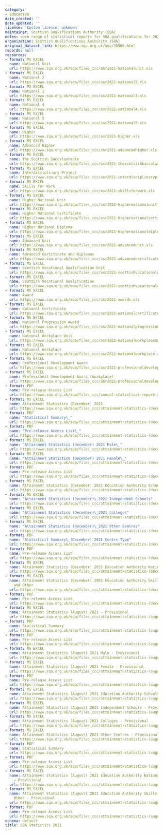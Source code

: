 ```yaml
---
category:
- Education
date_created: ''
date_updated: ''
license: 'Custom licence: unknown'
maintainer: Scottish Qualifications Authority (SQA)
notes: <p>A range of statistical reports for SQA qualifications for 2021.</p>
organization: Scottish Qualifications Authority (SQA)
original_dataset_link: https://www.sqa.org.uk/sqa/98566.html
records: null
resources:
- format: MS EXCEL
  name: National Unit
  url: https://www.sqa.org.uk/sqa/files_ccc/asr2021-nationalunit.xls
- format: MS EXCEL
  name: National 2
  url: https://www.sqa.org.uk/sqa/files_ccc/asr2021-national2.xls
- format: MS EXCEL
  name: National 3
  url: https://www.sqa.org.uk/sqa/files_ccc/asr2021-national3.xls
- format: MS EXCEL
  name: National 4
  url: https://www.sqa.org.uk/sqa/files_ccc/asr2021-national4.xls
- format: MS EXCEL
  name: National 5
  url: https://www.sqa.org.uk/sqa/files_ccc/asr2021-national5.xls
- format: MS EXCEL
  name: Higher
  url: https://www.sqa.org.uk/sqa/files_ccc/asr2021-higher.xls
- format: MS EXCEL
  name: Advanced Higher
  url: https://www.sqa.org.uk/sqa/files_ccc/asr2021-advancedhigher.xls
- format: MS EXCEL
  name: The Scottish Baccalaureate
  url: https://www.sqa.org.uk/sqa/files_ccc/asr2021-thescottishbaccalaureate.xls
- format: MS EXCEL
  name: Interdisciplinary Project
  url: https://www.sqa.org.uk/sqa/files_ccc/asr2021-interdisciplinaryproject.xls
- format: MS EXCEL
  name: Skills for Work
  url: https://www.sqa.org.uk/sqa/files_ccc/asr2021-skillsforwork.xls
- format: MS EXCEL
  name: Higher National Unit
  url: https://www.sqa.org.uk/sqa/files_ccc/asr2021-highernationalunit.xls
- format: MS EXCEL
  name: Higher National Certificate
  url: https://www.sqa.org.uk/sqa/files_ccc/asr2021-highernationalcertificate.xls
- format: MS EXCEL
  name: Higher National Diploma
  url: https://www.sqa.org.uk/sqa/files_ccc/asr2021-highernationaldiploma.xls
- format: MS EXCEL
  name: Advanced Unit
  url: https://www.sqa.org.uk/sqa/files_ccc/asr2021-advancedunit.xls
- format: MS EXCEL
  name: Advanced Certificate and Diplomas
  url: https://www.sqa.org.uk/sqa/files_ccc/asr2021-advancedcertificatesanddiplomas.xls
- format: MS EXCEL
  name: Scottish Vocational Qualification Unit
  url: https://www.sqa.org.uk/sqa/files_ccc/asr2021-scottishvocationalqualificationunit.xls
- format: MS EXCEL
  name: Scottish Vocational Qualification
  url: https://www.sqa.org.uk/sqa/files_ccc/asr2021-scottishvocationalqualification.xls
- format: MS EXCEL
  name: Award
  url: https://www.sqa.org.uk/sqa/files_ccc/asr2021-awards.xls
- format: MS EXCEL
  name: National Certificate
  url: https://www.sqa.org.uk/sqa/files_ccc/asr2021-nationalcertificate.xls
- format: MS EXCEL
  name: National Progression Award
  url: https://www.sqa.org.uk/sqa/files_ccc/asr2021-nationalprogressionaward.xls
- format: MS EXCEL
  name: National Workplace Unit
  url: https://www.sqa.org.uk/sqa/files_ccc/asr2021-nationalworkplaceunit.xls
- format: MS EXCEL
  name: National Workplace
  url: https://www.sqa.org.uk/sqa/files_ccc/asr2021-nationalworkplace.xls
- format: MS EXCEL
  name: Professional Development Award
  url: https://www.sqa.org.uk/sqa/files_ccc/asr2021-professionaldevelopmentaward.xls
- format: MS EXCEL
  name: Professional Development Award (Workplace)
  url: https://www.sqa.org.uk/sqa/files_ccc/asr2021-professionaldevelopmentawardworkplace.xls
- format: PDF
  name: Pre-release Access List
  url: https://www.sqa.org.uk/sqa/files_ccc/annual-statistical-report-2021-pre-releaselist.pdf
- format: MS EXCEL
  name: Attainment Statistics (December) 2021
  url: https://www.sqa.org.uk/sqa/files_ccc/attainment-statistics-(december)-2021.xls
- format: PDF
  name: "Statistical Summary\_"
  url: https://www.sqa.org.uk/sqa/files_ccc/attainment-statistics-(december)-2021-statistical-summary.pdf
- format: PDF
  name: "Pre-release Access List\_"
  url: https://www.sqa.org.uk/sqa/files_ccc/attainment-statistics-(december)-2021-pre-releaselist.pdf
- format: MS EXCEL
  name: "Attainment Statistics (December) 2021 Male\_"
  url: https://www.sqa.org.uk/sqa/files_ccc/attainment-statistics-(december)-2021-male.xls
- format: MS EXCEL
  name: "Attainment Statistics (December) 2021 Female\_"
  url: https://www.sqa.org.uk/sqa/files_ccc/attainment-statistics-(december)-2021-female.xls
- format: PDF
  name: Pre-release Access List
  url: https://www.sqa.org.uk/sqa/files_ccc/attainment-statistics-(december)-2021-pre-releaselist-sex.pdf
- format: MS EXCEL
  name: Attainment Statistics (December) 2021 Education Authority Schools
  url: https://www.sqa.org.uk/sqa/files_ccc/attainment-statistics-(december)-2021-education-authority-schools.xls
- format: MS EXCEL
  name: "Attainment Statistics (December)\_2021 Independent Schools"
  url: https://www.sqa.org.uk/sqa/files_ccc/attainment-statistics-(december)-2021-independent-schools.xls
- format: MS EXCEL
  name: "Attainment Statistics (December)\_2021 Colleges"
  url: https://www.sqa.org.uk/sqa/files_ccc/attainment-statistics-(december)-2021-colleges.xls
- format: MS EXCEL
  name: "Attainment Statistics (December)\_2021 Other Centres"
  url: https://www.sqa.org.uk/sqa/files_ccc/attainment-statistics-(december)-2021-other-centres.xls
- format: PDF
  name: "Statistical Summary\_(December) 2021 Centre Type"
  url: https://www.sqa.org.uk/sqa/files_ccc/attainment-statistics-(december)-2021-statistical-summary-centre-type.pdf
- format: PDF
  name: Pre-release Access List
  url: https://www.sqa.org.uk/sqa/files_ccc/attainment-statistics-(december)-2021-pre-releaselist-centre-type.pdf
- format: MS EXCEL
  name: Attainment Statistics (December) 2021 Education Authority National Qualifications
  url: https://www.sqa.org.uk/sqa/files_ccc/attainment-statistics-(december)-2021-education-authority-nq.xls
- format: MS EXCEL
  name: Attainment Statistics (December) 2021 Education Authority Skills for Work
    and Other
  url: https://www.sqa.org.uk/sqa/files_ccc/attainment-statistics-(december)-2021-education-authority-sfw-and-other.xls
- format: PDF
  name: Pre-release Access List
  url: https://www.sqa.org.uk/sqa/files_ccc/attainment-statistics-(december)-2021-pre-releaselist-education-authority.pdf
- format: MS EXCEL
  name: Attainment Statistics (August) 2021 - Provisional
  url: https://www.sqa.org.uk/sqa/files_ccc/attainment-statistics-(august)-2021.xls
- format: PDF
  name: Statistical Summary
  url: https://www.sqa.org.uk/sqa/files_ccc/attainment-statistics-(august)-2021-statistical-summary.pdf
- format: PDF
  name: Pre-release Access List
  url: https://www.sqa.org.uk/sqa/files_ccc/attainment-statistics-(august)-2021-pre-releaselist.pdf
- format: MS EXCEL
  name: Attainment Statistics (August) 2021 Male - Provisional
  url: https://www.sqa.org.uk/sqa/files_ccc/attainment-statistics-(august)-2021-male.xls
- format: MS EXCEL
  name: Attainment Statistics (August) 2021 Female - Provisional
  url: https://www.sqa.org.uk/sqa/files_ccc/attainment-statistics-(august)-2021-female.xls
- format: PDF
  name: Pre-release Access List
  url: https://www.sqa.org.uk/sqa/files_ccc/attainment-statistics-(august)-2021-pre-releaselist-sex.pdf
- format: MS EXCEL
  name: Attainment Statistics (August) 2021 Education Authority Schools - Provisional
  url: https://www.sqa.org.uk/sqa/files_ccc/attainment-statistics-(august)-2021-education-authority-schools.xls
- format: MS EXCEL
  name: Attainment Statistics (August) 2021 Independent Schools - Provisional
  url: https://www.sqa.org.uk/sqa/files_ccc/attainment-statistics-(august)-2021-independent-schools.xls
- format: MS EXCEL
  name: Attainment Statistics (August) 2021 Colleges - Provisional
  url: https://www.sqa.org.uk/sqa/files_ccc/attainment-statistics-(august)-2021-colleges.xls
- format: MS EXCEL
  name: Attainment Statistics (August) 2021 Other Centres - Provisional
  url: https://www.sqa.org.uk/sqa/files_ccc/attainment-statistics-(august)-2021-other-centres.xls
- format: PDF
  name: Statistical Summary
  url: https://www.sqa.org.uk/sqa/files_ccc/attainment-statistics-(august)-2021-statistical-summary-centre-type.pdf
- format: PDF
  name: Pre-release Access List
  url: https://www.sqa.org.uk/sqa/files_ccc/attainment-statistics-(august)-2021-pre-releaselist-centre-type.pdf
- format: MS EXCEL
  name: Attainment Statistics (August) 2021 Education Authority National Qualifications
    - Provisional
  url: https://www.sqa.org.uk/sqa/files_ccc/attainment-statistics-(august)-2021-education-authority-nq.xls
- format: MS EXCEL
  name: Attainment Statistics (August) 2021 Education Authority Skills for Work and
    Other - Provisional
  url: https://www.sqa.org.uk/sqa/files_ccc/attainment-statistics-(august)-2021-education-authority-sfw-and-other.xls
- format: PDF
  name: Pre-release Access List
  url: https://www.sqa.org.uk/sqa/files_ccc/attainment-statistics-(august)-2021-pre-releaselist-education-authority.pdf
schema: default
title: SQA Statistics 2021
---
```


